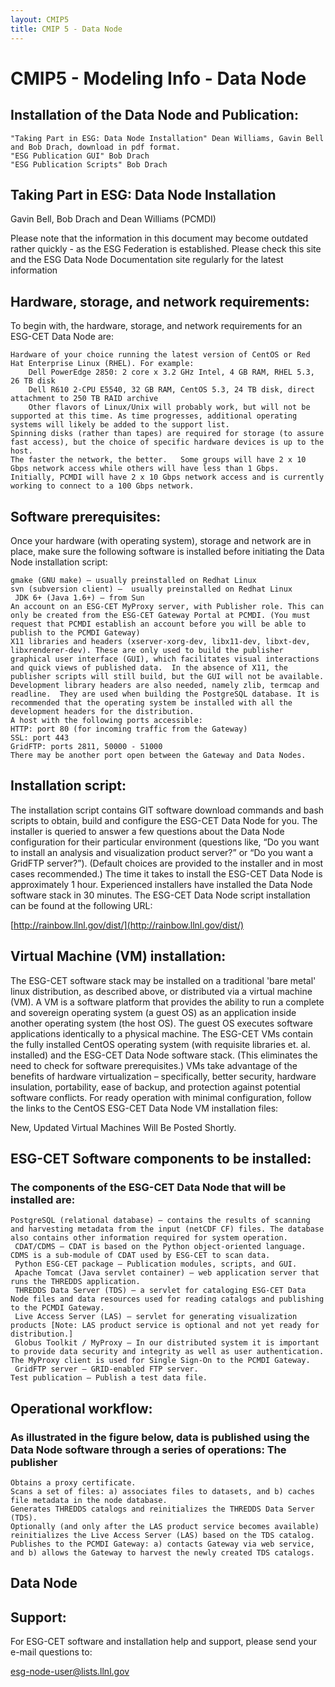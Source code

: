 ```yaml
---
layout: CMIP5
title: CMIP 5 - Data Node
---
```

# CMIP5 - Modeling Info - Data Node



## Installation of the Data Node and Publication:

    "Taking Part in ESG: Data Node Installation" Dean Williams, Gavin Bell and Bob Drach, download in pdf format.
    "ESG Publication GUI" Bob Drach
    "ESG Publication Scripts" Bob Drach


## Taking Part in ESG: Data Node Installation
Gavin Bell, Bob Drach and Dean Williams (PCMDI)
 
Please note that the information in this document may become outdated rather quickly - as the ESG Federation is established.
Please check this site and the ESG Data Node Documentation site regularly for the latest information

 
## Hardware, storage, and network requirements:

To begin with, the hardware, storage, and network requirements for an ESG-CET Data Node are:

    Hardware of your choice running the latest version of CentOS or Red Hat Enterprise Linux (RHEL). For example:
        Dell PowerEdge 2850: 2 core x 3.2 GHz Intel, 4 GB RAM, RHEL 5.3, 26 TB disk
        Dell R610 2-CPU E5540, 32 GB RAM, CentOS 5.3, 24 TB disk, direct attachment to 250 TB RAID archive
        Other flavors of Linux/Unix will probably work, but will not be supported at this time. As time progresses, additional operating systems will likely be added to the support list.
    Spinning disks (rather than tapes) are required for storage (to assure fast access), but the choice of specific hardware devices is up to the host.
    The faster the network, the better.   Some groups will have 2 x 10 Gbps network access while others will have less than 1 Gbps. Initially, PCMDI will have 2 x 10 Gbps network access and is currently working to connect to a 100 Gbps network.

## Software prerequisites:

Once your hardware (with operating system), storage and network are in place, make sure the following software is installed before initiating the Data Node installation script:

    gmake (GNU make) – usually preinstalled on Redhat Linux
    svn (subversion client) –  usually preinstalled on Redhat Linux
     JDK 6+ (Java 1.6+) – from Sun
    An account on an ESG-CET MyProxy server, with Publisher role. This can only be created from the ESG-CET Gateway Portal at PCMDI. (You must request that PCMDI establish an account before you will be able to publish to the PCMDI Gateway)
    X11 libraries and headers (xserver-xorg-dev, libx11-dev, libxt-dev, libxrenderer-dev). These are only used to build the publisher graphical user interface (GUI), which facilitates visual interactions and quick views of published data.  In the absence of X11, the publisher scripts will still build, but the GUI will not be available.
    Development library headers are also needed, namely zlib, termcap and readline.  They are used when building the PostgreSQL database. It is recommended that the operating system be installed with all the development headers for the distribution.
    A host with the following ports accessible:
    HTTP: port 80 (for incoming traffic from the Gateway)
    SSL: port 443
    GridFTP: ports 2811, 50000 - 51000
    There may be another port open between the Gateway and Data Nodes.

## Installation script:

The installation script contains GIT software download commands and bash scripts to obtain, build and configure the ESG-CET Data Node for you. The installer is queried to answer a few questions about the Data Node configuration for their particular environment (questions like, “Do you want to install an analysis and visualization product server?” or “Do you want a GridFTP server?”). (Default choices are provided to the installer and in most cases recommended.) The time it takes to install the ESG-CET Data Node is approximately 1 hour. Experienced installers have installed the Data Node software stack in 30 minutes.  The ESG-CET Data Node script installation can be found at the following URL:

[http://rainbow.llnl.gov/dist/](http://rainbow.llnl.gov/dist/)

## Virtual Machine (VM) installation:

The ESG-CET software stack may be installed on a traditional 'bare metal' linux distribution, as described above, or distributed via a virtual machine (VM).  A VM is a software platform that provides the ability to run a complete and sovereign operating system (a guest OS) as an application inside another operating system (the host OS). The guest OS executes software applications identically to a physical machine. The ESG-CET VMs contain the fully installed CentOS operating system (with requisite libraries et. al. installed) and the ESG-CET Data Node software stack. (This eliminates the need to check for software prerequisites.) VMs take advantage of the benefits of hardware virtualization – specifically, better security, hardware insulation, portability, ease of backup, and protection against potential software conflicts. For ready operation with minimal configuration, follow the links to the CentOS ESG-CET Data Node VM installation files:

 
New, Updated Virtual Machines Will Be Posted Shortly.

 
## ESG-CET Software components to be installed:

 

### The components of the ESG-CET Data Node that will be installed are:

 

    PostgreSQL (relational database) – contains the results of scanning and harvesting metadata from the input (netCDF CF) files. The database also contains other information required for system operation.
     CDAT/CDMS – CDAT is based on the Python object-oriented language. CDMS is a sub-module of CDAT used by ESG-CET to scan data.
     Python ESG-CET package – Publication modules, scripts, and GUI.
     Apache Tomcat (Java servlet container) – web application server that runs the THREDDS application.
     THREDDS Data Server (TDS) – a servlet for cataloging ESG-CET Data Node files and data resources used for reading catalogs and publishing to the PCMDI Gateway.
     Live Access Server (LAS) – servlet for generating visualization products [Note: LAS product service is optional and not yet ready for distribution.]
     Globus Toolkit / MyProxy – In our distributed system it is important to provide data security and integrity as well as user authentication. The MyProxy client is used for Single Sign-On to the PCMDI Gateway.
     GridFTP server – GRID-enabled FTP server.
    Test publication – Publish a test data file.

## Operational workflow:

 

### As illustrated in the figure below, data is published using the Data Node software through a series of operations:  The publisher

    Obtains a proxy certificate.
    Scans a set of files: a) associates files to datasets, and b) caches file metadata in the node database.
    Generates THREDDS catalogs and reinitializes the THREDDS Data Server (TDS).
    Optionally (and only after the LAS product service becomes available) reinitializes the Live Access Server (LAS) based on the TDS catalog.
    Publishes to the PCMDI Gateway: a) contacts Gateway via web service, and b) allows the Gateway to harvest the newly created TDS catalogs.

## Data Node

 

 
## Support:

 For ESG-CET software and installation help and support, please send your e-mail questions to:

 [esg-node-user@lists.llnl.gov](mailto:esg-node-user@lists.llnl.gov)


